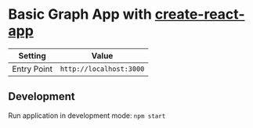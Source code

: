 # Basic Graph App with [create-react-app](https://github.com/facebookincubator/create-react-app)

| Setting | Value |
|---------|-------|
| Entry Point | `http://localhost:3000` |

## Development

Run application in development mode: `npm start`
